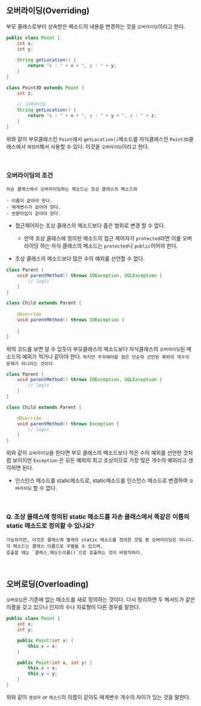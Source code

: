 ## 오버라이딩(Overriding)

부모 클래스로부터 상속받은 메소드의 내용을 변경하는 것을 `오버라이딩`이라고 한다.

```java
public class Point {
    int x;
    int y;
    
    String getLocation() {
        return "x : " + x + ", y : " + y; 
    }
}

class Point3D extends Point {
    int z;
    
    // 오버라이딩
    String getLocation() {
        return "x : " + x + ", y : " + y + ", z : " + z;
    }
}
```

위와 같이 부모클래스인 `Point`에서 `getLocation()`메소드를 자식클래스인 `Point3D`클래스에서 `재정의`해서 사용할 수 있다.
이것을 `오버라이딩`이라고 한다. 

<br>


### 오버라이딩의 조건

```
자손 클래스에서 오버라이딩하는 메소드는 조상 클래스의 메소드와 

- 이름이 같아야 한다.
- 매게변수가 같아야 한다.
- 반환타입이 같아야 한다.
```


* 접근제어자는 조상 클래스의 메소드보다 좁은 범위로 변경 할 수 없다.
    * 만약 조상 클래스에 정의된 메소드의 접근 제어자가 `protected`라면 이를 오버라이딩 하는 자식 클래스의 메소드는 
    `protected`나 `public`이어야 한다. 
    
* 조상 클래스의 메소드보다 많은 수의 예외를 선언할 수 없다.

```java
class Parent {
    void parentMethod() throws IOException, SQLException {
        // logic
    }
}

class Child extends Parent {
    
    @Override
    void parentMethod() throws IOException {
        
    }
}
```    
    
위의 코드를 보면 알 수 있듯이 부모클래스의 메소드보다 자식클래스의 `오버라이딩`된 메소드의 예외가 적거나 같아야 한다.
`하지만 주의해야할 점은 단순히 선언된 예외의 개수의 문제가 아니라는 것이다`

```java
class Parent {
    void parentMethod() throws IOException, SQLException {
        // logic
    }
}

class Child extends Parent {

    @Override
    void parentMethod() throws Exception {
        // logic
    }
}
```

위와 같이 `오버라이딩`을 한다면 부모 클래스의 메소드보다 적은 수의 예외를 선언한 것처럼 보이지만 `Exception`
은 모든 예외의 최고 조상이므로 가장 많은 개수의 예외라고 생각하면 된다.


* 인스턴스 메소드를 static메소드로, static메소드를 인스턴스 메소드로 변경하여 `오버라이딩` 할 수 없다.

<br>

### Q. 조상 클래스에 정의된 static 메소드를 자손 클래스에서 똑같은 이름의 static 메소드로 정의할 수 있나요?

```
가능하지만, 이것은 클래스에 별개의 static 메소드를 정의한 것일 뿐 오버라이딩은 아니다. 각 메소드는 클래스 이름으로 구별될 수 있으며,
호출할 때는 `클래스.메소드이름()`으로 호출하는 것이 바람직하다.
```

<br>

## 오버로딩(Overloading)

`오버로딩`은 기존에 없는 메소드를 새로 정의하는 것이다. 
다시 정리하면 두 메서드가 같은 이름을 갖고 있으나 인자의 수나 자료형이 다른 경우를 말한다.
                                         
                                         
                          
```java
public class Point {
    int x;
    int y;

    public Point(int x) {
        this.x = x;
    }

    public Point(int x, int y) {
        this.x = x;
        this.y = y;
    }
}
```

위와 같이 `생성자` or `메소드`의 이름이 같아도 매게변수 개수의 차이가 있는 것을 말한다. 